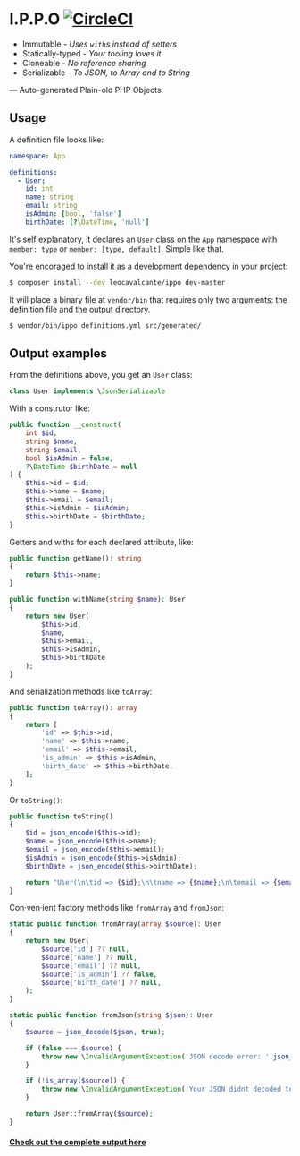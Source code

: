 # I.P.P.O [![CircleCI](https://circleci.com/gh/leocavalcante/ippo.svg?style=svg)](https://circleci.com/gh/leocavalcante/ippo)

- Immutable - *Uses `with`s instead of setters*
- Statically-typed - *Your tooling loves it*
- Cloneable - *No reference sharing*
- Serializable - *To JSON, to Array and to String*

― Auto-generated Plain-old PHP Objects.

## Usage

A definition file looks like:
```yaml
namespace: App

definitions:
  - User:
    id: int
    name: string
    email: string
    isAdmin: [bool, 'false']
    birthDate: [?\DateTime, 'null']
```
It's self explanatory, it declares an `User` class on the `App` namespace with `member: type` or `member: [type, default]`.
Simple like that.

You're encoraged to install it as a development dependency in your project:
```bash
$ composer install --dev leocavalcante/ippo dev-master
```

It will place a binary file at `vendor/bin` that requires only two arguments: the definition file and the output directory.
```bash
$ vendor/bin/ippo definitions.yml src/generated/
```

## Output examples
From the definitions above, you get an `User` class:
```php
class User implements \JsonSerializable
```

With a construtor like:
```php
public function __construct(
    int $id,
    string $name,
    string $email,
    bool $isAdmin = false,
    ?\DateTime $birthDate = null
) {
    $this->id = $id;
    $this->name = $name;
    $this->email = $email;
    $this->isAdmin = $isAdmin;
    $this->birthDate = $birthDate;
}
```

Getters and withs for each declared attribute, like:
```php
public function getName(): string
{
    return $this->name;
}

public function withName(string $name): User
{
    return new User(
        $this->id,
        $name,
        $this->email,
        $this->isAdmin,
        $this->birthDate
    );
}
```

And serialization methods like `toArray`:
```php
public function toArray(): array
{
    return [
        'id' => $this->id,
        'name' => $this->name,
        'email' => $this->email,
        'is_admin' => $this->isAdmin,
        'birth_date' => $this->birthDate,
    ];
}
```

Or `toString()`:
```php
public function toString()
{
    $id = json_encode($this->id);
    $name = json_encode($this->name);
    $email = json_encode($this->email);
    $isAdmin = json_encode($this->isAdmin);
    $birthDate = json_encode($this->birthDate);

    return "User(\n\tid => {$id};\n\tname => {$name};\n\temail => {$email};\n\tisAdmin => {$isAdmin};\n\tbirthDate => {$birthDate};\n)";
}
```

Con·ven·ient factory methods like `fromArray` and `fromJson`:
```php
static public function fromArray(array $source): User
{
    return new User(
        $source['id'] ?? null,
        $source['name'] ?? null,
        $source['email'] ?? null,
        $source['is_admin'] ?? false,
        $source['birth_date'] ?? null,
    );
}

static public function fromJson(string $json): User
{
    $source = json_decode($json, true);

    if (false === $source) {
        throw new \InvalidArgumentException('JSON decode error: '.json_last_error_msg());
    }

    if (!is_array($source)) {
        throw new \InvalidArgumentException('Your JSON didnt decoded to an array');
    }

    return User::fromArray($source);
}
```

#### [Check out the complete output here](https://github.com/leocavalcante/ippo/blob/master/example/User.php)
